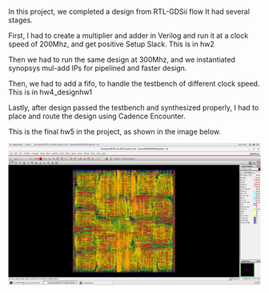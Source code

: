 In this project, we completed a design from RTL-GDSii flow
It had several stages.

First, I had to create a multiplier and adder in Verilog and run it at a clock speed of 200Mhz, 
and get positive Setup Slack. This is in hw2

Then we had to run the same design at 300Mhz, and we instantiated synopsys mul-add IPs for pipelined and faster design.

Then, we had to add a fifo, to handle the testbench of different clock speed. This is in hw4_designhw1

Lastly, after design passed the testbench and synthesized properly, I had to place and route the design using Cadence Encounter. 

This is the final hw5 in the project, as shown in the image below.

![](hw5_pnr/Screenshot%20from%202020-03-14%2016-55-04.png)
